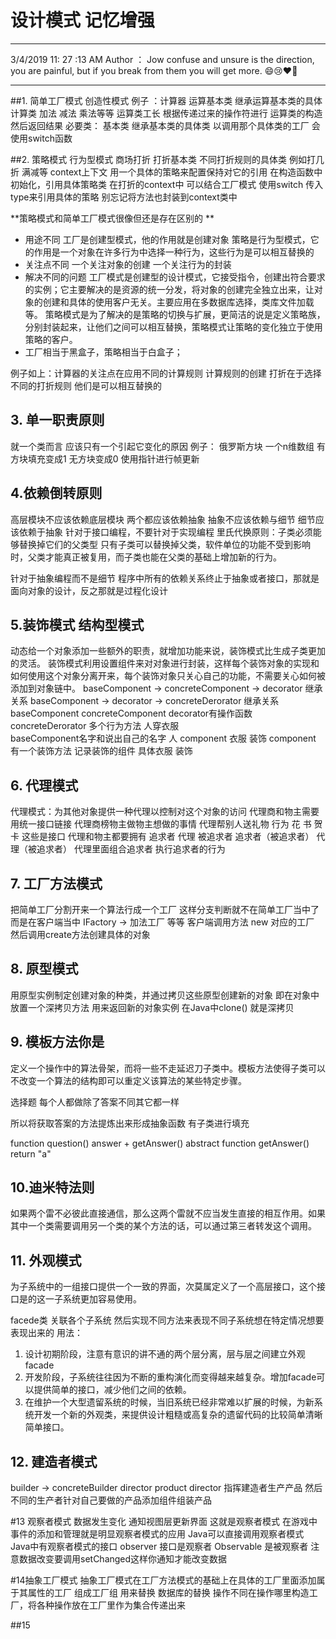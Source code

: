 # 设计模式  记忆增强
----------
3/4/2019 11: 27 :13 AM 
Author ： Jow
confuse and unsure is the direction, you are painful, but if you break from them you will get more. :smile::cry::heart::gift_heart:

---------
##1.  简单工厂模式  创造性模式
例子 ：计算器
运算基本类 继承运算基本类的具体计算类 加法 减法 乘法等等
 运算类工长 根据传递过来的操作符进行 运算类的构造 然后返回结果 
必要类：  基本类 继承基本类的具体类 以调用那个具体类的工厂 会使用switch函数


##2. 策略模式   行为型模式
商场打折
打折基本类 不同打折规则的具体类 例如打几折 满减等 
context上下文 用一个具体的策略来配置保持对它的引用 在构造函数中初始化，引用具体策略类
在打折的context中 可以结合工厂模式 使用switch 传入type来引用具体的策略 别忘记将方法也封装到context类中


**策略模式和简单工厂模式很像但还是存在区别的 **
* 用途不同
工厂是创建型模式，他的作用就是创建对象
策略是行为型模式，它的作用是一个对象在许多行为中选择一种行为，这些行为是可以相互替换的
* 关注点不同
一个关注对象的创建
一个关注行为的封装
* 解决不同的问题
工厂模式是创建型的设计模式，它接受指令，创建出符合要求的实例；它主要解决的是资源的统一分发，将对象的创建完全独立出来，让对象的创建和具体的使用客户无关。主要应用在多数据库选择，类库文件加载等。 
策略模式是为了解决的是策略的切换与扩展，更简洁的说是定义策略族，分别封装起来，让他们之间可以相互替换，策略模式让策略的变化独立于使用策略的客户。
* 工厂相当于黑盒子，策略相当于白盒子；

例子如上：计算器的关注点在应用不同的计算规则 计算规则的创建  打折在于选择不同的打折规则 他们是可以相互替换的

## 3. 单一职责原则
就一个类而言 应该只有一个引起它变化的原因
例子： 俄罗斯方块 一个n维数组 有方块填充变成1 无方块变成0 使用指针进行帧更新

## 4.依赖倒转原则
高层模块不应该依赖底层模块 两个都应该依赖抽象
抽象不应该依赖与细节  细节应该依赖于抽象
针对于接口编程，不要针对于实现编程
里氏代换原则：子类必须能够替换掉它们的父类型 只有子类可以替换掉父类，软件单位的功能不受到影响时，父类才能真正被复用，而子类也能在父类的基础上增加新的行为。

针对于抽象编程而不是细节  程序中所有的依赖关系终止于抽象或者接口，那就是面向对象的设计，反之那就是过程化设计
## 5.装饰模式   结构型模式
动态给一个对象添加一些额外的职责，就增加功能来说，装饰模式比生成子类更加的灵活。
装饰模式利用设置组件来对对象进行封装，这样每个装饰对象的实现和如何使用这个对象分离开来，每个装饰对象只关心自己的功能，不需要关心如何被添加到对象链中。
baseComponent  -> concreteComponent -> decorator  继承关系
baseComponent  -> decorator -> concreteDerorator 继承关系
baseComponent  concreteComponent  decorator有操作函数  
concreteDerorator 多个行为方法
人穿衣服  
baseComponent名字和说出自己的名字
人 component
衣服  装饰 component  有一个装饰方法 记录装饰的组件
具体衣服 装饰

## 6. 代理模式
代理模式：为其他对象提供一种代理以控制对这个对象的访问
代理商和物主需要用统一接口链接 代理商榜物主做物主想做的事情
代理帮别人送礼物 
行为  花 书 贺卡 这些是接口 代理和物主都要拥有
追求者 代理 被追求者
追求者（被追求者）
代理（被追求者）  代理里面组合追求者 执行追求者的行为

## 7. 工厂方法模式
把简单工厂分割开来一个算法行成一个工厂  这样分支判断就不在简单工厂当中了而是在客户端当中
IFactory -> 加法工厂 等等
客户端调用方法
new 对应的工厂 然后调用create方法创建具体的对象

## 8. 原型模式
用原型实例制定创建对象的种类，并通过拷贝这些原型创建新的对象
即在对象中放置一个深拷贝方法 用来返回新的对象实例  在Java中clone() 就是深拷贝

## 9. 模板方法你是 
定义一个操作中的算法骨架，而将一些不走延迟刀子类中。模板方法使得子类可以不改变一个算法的结构即可以重定义该算法的某些特定步骤。

选择题 每个人都做除了答案不同其它都一样

所以将获取答案的方法提炼出来形成抽象函数 有子类进行填充

function question()  answer + getAnswer()
abstract function getAnswer() return "a"

## 10.迪米特法则
如果两个雷不必彼此直接通信，那么这两个雷就不应当发生直接的相互作用。如果其中一个类需要调用另一个类的某个方法的话，可以通过第三者转发这个调用。
## 11. 外观模式
为子系统中的一组接口提供一个一致的界面，次莫属定义了一个高层接口，这个接口是的这一子系统更加容易使用。

facede类 关联各个子系统 然后实现不同方法来表现不同子系统想在特定情况想要表现出来的
用法：
1. 设计初期阶段，注意有意识的讲不通的两个层分离，层与层之间建立外观facade
2. 开发阶段，子系统往往因为不断的重构演化而变得越来越复杂。增加facade可以提供简单的接口，减少他们之间的依赖。
3. 在维护一个大型遗留系统的时候，当旧系统已经非常难以扩展的时候，为新系统开发一个新的外观类，来提供设计粗糙或高复杂的遗留代码的比较简单清晰简单接口。


## 12. 建造者模式
builder -> concreteBuilder director product 
director 指挥建造者生产产品 然后不同的生产者针对自己要做的产品添加组件组装产品

#13 观察者模式
数据发生变化 通知视图层更新界面 这就是观察者模式
在游戏中事件的添加和管理就是明显观察者模式的应用  Java可以直接调用观察者模式
Java中有观察者模式的接口  observer  接口是观察者  Observable 是被观察者  注意数据改变要调用setChanged这样你通知才能改变数据

#14抽象工厂模式
抽象工厂模式在工厂方法模式的基础上在具体的工厂里面添加属于其属性的工厂 组成工厂组 用来替换
数据库的替换 操作不同在操作哪里构造工厂，将各种操作放在工厂里作为集合传递出来

##15


